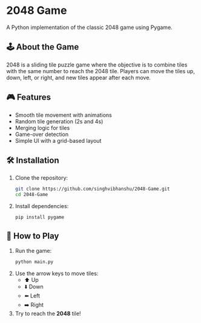 # 2048 Game

A Python implementation of the classic 2048 game using Pygame.

## 🕹️ About the Game

2048 is a sliding tile puzzle game where the objective is to combine tiles with the same number to reach the 2048 tile. Players can move the tiles up, down, left, or right, and new tiles appear after each move.

## 🎮 Features

- Smooth tile movement with animations
- Random tile generation (2s and 4s)
- Merging logic for tiles
- Game-over detection
- Simple UI with a grid-based layout

## 🛠️ Installation

1. Clone the repository:
   ```bash
   git clone https://github.com/singhvibhanshu/2048-Game.git
   cd 2048-Game
   ```
2. Install dependencies:
   ```bash
   pip install pygame
   ```

## 🚀 How to Play

1. Run the game:
   ```bash
   python main.py
   ```
2. Use the arrow keys to move tiles:
   - ⬆️ Up
   - ⬇️ Down
   - ⬅️ Left
   - ➡️ Right
3. Try to reach the **2048** tile!